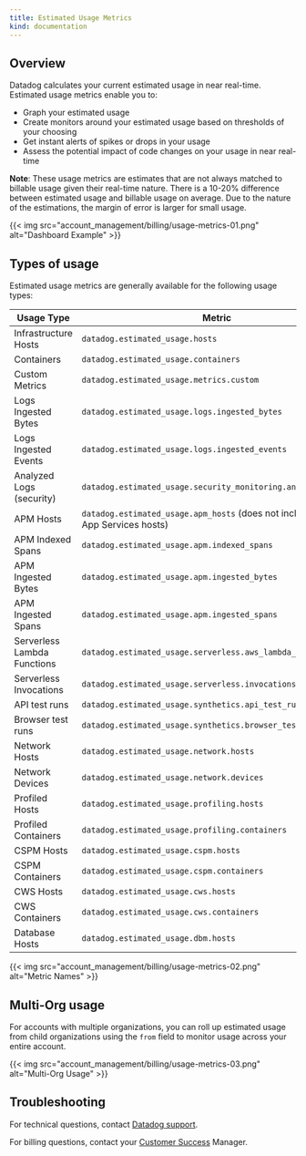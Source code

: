 ```yaml
---
title: Estimated Usage Metrics
kind: documentation
---
```


## Overview

Datadog calculates your current estimated usage in near real-time. Estimated usage metrics enable you to:

* Graph your estimated usage
* Create monitors around your estimated usage based on thresholds of your choosing
* Get instant alerts of spikes or drops in your usage
* Assess the potential impact of code changes on your usage in near real-time

**Note**: These usage metrics are estimates that are not always matched to billable usage given their real-time nature. There is a 10-20% difference between estimated usage and billable usage on average. Due to the nature of the estimations, the margin of error is larger for small usage.

{{< img src="account_management/billing/usage-metrics-01.png" alt="Dashboard Example" >}}

## Types of usage

Estimated usage metrics are generally available for the following usage types:

| Usage Type                    | Metric                                   |
|-------------------------------|------------------------------------------|
| Infrastructure Hosts          | `datadog.estimated_usage.hosts`          |
| Containers                    | `datadog.estimated_usage.containers`     |
| Custom Metrics                | `datadog.estimated_usage.metrics.custom` |
| Logs Ingested Bytes           | `datadog.estimated_usage.logs.ingested_bytes`          |
| Logs Ingested Events          | `datadog.estimated_usage.logs.ingested_events`   |
| Analyzed Logs (security)      | `datadog.estimated_usage.security_monitoring.analyzed_bytes`   |
| APM Hosts                     | `datadog.estimated_usage.apm_hosts` (does not include Azure App Services hosts)      |
| APM Indexed Spans             | `datadog.estimated_usage.apm.indexed_spans` |
| APM Ingested Bytes            | `datadog.estimated_usage.apm.ingested_bytes` |
| APM Ingested Spans            | `datadog.estimated_usage.apm.ingested_spans` |
| Serverless Lambda Functions   | `datadog.estimated_usage.serverless.aws_lambda_functions` |
| Serverless Invocations        | `datadog.estimated_usage.serverless.invocations`|
| API test runs                 | `datadog.estimated_usage.synthetics.api_test_runs` |
| Browser test runs             | `datadog.estimated_usage.synthetics.browser_test_runs`|
| Network Hosts                 | `datadog.estimated_usage.network.hosts` |
| Network Devices               | `datadog.estimated_usage.network.devices` |
| Profiled Hosts                | `datadog.estimated_usage.profiling.hosts` |
| Profiled Containers           | `datadog.estimated_usage.profiling.containers` |
| CSPM Hosts                    | `datadog.estimated_usage.cspm.hosts` |
| CSPM Containers               | `datadog.estimated_usage.cspm.containers` |
| CWS Hosts                     | `datadog.estimated_usage.cws.hosts` |
| CWS Containers                | `datadog.estimated_usage.cws.containers` | 
| Database Hosts                | `datadog.estimated_usage.dbm.hosts` |


{{< img src="account_management/billing/usage-metrics-02.png" alt="Metric Names" >}}

## Multi-Org usage

For accounts with multiple organizations, you can roll up estimated usage from child organizations using the `from` field to monitor usage across your entire account.

{{< img src="account_management/billing/usage-metrics-03.png" alt="Multi-Org Usage" >}}

## Troubleshooting

For technical questions, contact [Datadog support][1].

For billing questions, contact your [Customer Success][2] Manager.

[1]: /help/
[2]: mailto:success@datadoghq.com
